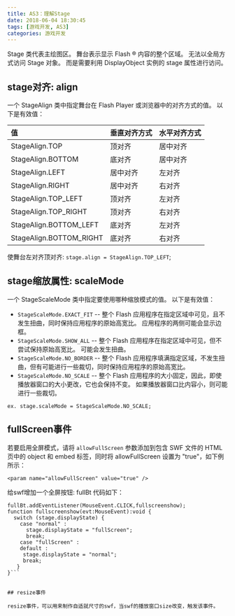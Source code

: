 ```yaml
---
title: AS3：理解Stage
date: 2018-06-04 18:30:45
tags: [游戏开发, AS3]
categories: 游戏开发
---
```

Stage 类代表主绘图区。 舞台表示显示 Flash ® 内容的整个区域。
无法以全局方式访问 Stage 对象。 而是需要利用 DisplayObject 实例的 stage 属性进行访问。

## stage对齐: align
一个 StageAlign 类中指定舞台在 Flash Player 或浏览器中的对齐方式的值。 以下是有效值：

|值|垂直对齐方式|水平对齐方式|
|:---|:--------|:---------|
|StageAlign.TOP	|顶对齐	|居中对齐|
|StageAlign.BOTTOM	|底对齐	|居中对齐|
|StageAlign.LEFT	|居中对齐	|左对齐|
|StageAlign.RIGHT	|居中对齐	|右对齐|
|StageAlign.TOP_LEFT	|顶对齐	|左对齐|
|StageAlign.TOP_RIGHT	|顶对齐	|右对齐|
|StageAlign.BOTTOM_LEFT	|底对齐	|左对齐|
|StageAlign.BOTTOM_RIGHT	|底对齐	|右对齐|

使舞台左对齐顶对齐: `stage.align = StageAlign.TOP_LEFT`; 


## stage缩放属性: scaleMode
一个 StageScaleMode 类中指定要使用哪种缩放模式的值。 以下是有效值：

+ `StageScaleMode.EXACT_FIT` -- 整个 Flash 应用程序在指定区域中可见，且不发生扭曲，同时保持应用程序的原始高宽比。 应用程序的两侧可能会显示边框。
+ `StageScaleMode.SHOW_ALL` -- 整个 Flash 应用程序在指定区域中可见，但不尝试保持原始高宽比。 可能会发生扭曲。
+ `StageScaleMode.NO_BORDER` -- 整个 Flash 应用程序填满指定区域，不发生扭曲，但有可能进行一些裁切，同时保持应用程序的原始高宽比。
+ `StageScaleMode.NO_SCALE` -- 整个 Flash 应用程序的大小固定，因此，即使播放器窗口的大小更改，它也会保持不变。 如果播放器窗口比内容小，则可能进行一些裁切。


`ex. stage.scaleMode = StageScaleMode.NO_SCALE;`


## fullScreen事件
若要启用全屏模式，请将 `allowFullScreen` 参数添加到包含 SWF 文件的 HTML 页中的 object 和 embed 标签，同时将 allowFullScreen 设置为 "true"，如下例所示：

`<param name="allowFullScreen" value="true" />`

给swf增加一个全屏按钮: fullBt
代码如下：

```
fullBt.addEventListener(MouseEvent.CLICK,fullscreenshow);
function fullscreenshow(evt:MouseEvent):void {
  switch (stage.displayState) {
    case "normal" :
      stage.displayState = "fullScreen";
      break;
    case "fullScreen" :
    default :
     stage.displayState = "normal";
     break;
   }
}```


## resize事件

resize事件，可以用来制作自适就尺寸的swf，当swf的播放窗口size改变，触发该事件。